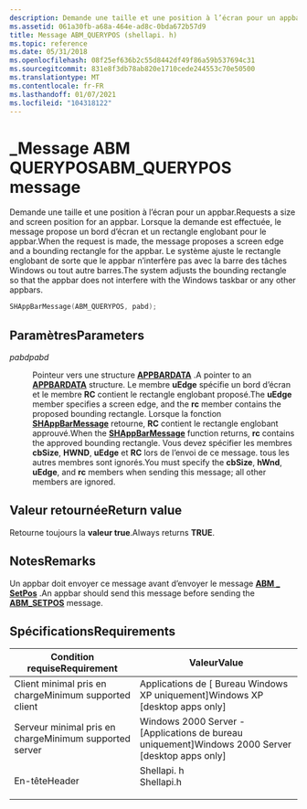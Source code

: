 ```yaml
---
description: Demande une taille et une position à l’écran pour un appbar.
ms.assetid: 061a30fb-a68a-464e-ad8c-0bda672b57d9
title: Message ABM_QUERYPOS (shellapi. h)
ms.topic: reference
ms.date: 05/31/2018
ms.openlocfilehash: 08f25ef636b2c55d8442df49f86a59b537694c31
ms.sourcegitcommit: 831e8f3db78ab820e1710cede244553c70e50500
ms.translationtype: MT
ms.contentlocale: fr-FR
ms.lasthandoff: 01/07/2021
ms.locfileid: "104318122"
---
```

# <a name="abm_querypos-message"></a><span data-ttu-id="928e3-103">\_Message ABM QUERYPOS</span><span class="sxs-lookup"><span data-stu-id="928e3-103">ABM\_QUERYPOS message</span></span>

<span data-ttu-id="928e3-104">Demande une taille et une position à l’écran pour un appbar.</span><span class="sxs-lookup"><span data-stu-id="928e3-104">Requests a size and screen position for an appbar.</span></span> <span data-ttu-id="928e3-105">Lorsque la demande est effectuée, le message propose un bord d’écran et un rectangle englobant pour le appbar.</span><span class="sxs-lookup"><span data-stu-id="928e3-105">When the request is made, the message proposes a screen edge and a bounding rectangle for the appbar.</span></span> <span data-ttu-id="928e3-106">Le système ajuste le rectangle englobant de sorte que le appbar n’interfère pas avec la barre des tâches Windows ou tout autre barres.</span><span class="sxs-lookup"><span data-stu-id="928e3-106">The system adjusts the bounding rectangle so that the appbar does not interfere with the Windows taskbar or any other appbars.</span></span>


```C++
SHAppBarMessage(ABM_QUERYPOS, pabd); 
```



## <a name="parameters"></a><span data-ttu-id="928e3-107">Paramètres</span><span class="sxs-lookup"><span data-stu-id="928e3-107">Parameters</span></span>

<dl> <dt>

<span data-ttu-id="928e3-108">*pabd*</span><span class="sxs-lookup"><span data-stu-id="928e3-108">*pabd*</span></span> 
</dt> <dd>

<span data-ttu-id="928e3-109">Pointeur vers une structure [**APPBARDATA**](/windows/desktop/api/Shellapi/ns-shellapi-appbardata) .</span><span class="sxs-lookup"><span data-stu-id="928e3-109">A pointer to an [**APPBARDATA**](/windows/desktop/api/Shellapi/ns-shellapi-appbardata) structure.</span></span> <span data-ttu-id="928e3-110">Le membre **uEdge** spécifie un bord d’écran et le membre **RC** contient le rectangle englobant proposé.</span><span class="sxs-lookup"><span data-stu-id="928e3-110">The **uEdge** member specifies a screen edge, and the **rc** member contains the proposed bounding rectangle.</span></span> <span data-ttu-id="928e3-111">Lorsque la fonction [**SHAppBarMessage**](/windows/desktop/api/Shellapi/nf-shellapi-shappbarmessage) retourne, **RC** contient le rectangle englobant approuvé.</span><span class="sxs-lookup"><span data-stu-id="928e3-111">When the [**SHAppBarMessage**](/windows/desktop/api/Shellapi/nf-shellapi-shappbarmessage) function returns, **rc** contains the approved bounding rectangle.</span></span> <span data-ttu-id="928e3-112">Vous devez spécifier les membres **cbSize**, **HWND**, **uEdge** et **RC** lors de l’envoi de ce message. tous les autres membres sont ignorés.</span><span class="sxs-lookup"><span data-stu-id="928e3-112">You must specify the **cbSize**, **hWnd**, **uEdge**, and **rc** members when sending this message; all other members are ignored.</span></span>

</dd> </dl>

## <a name="return-value"></a><span data-ttu-id="928e3-113">Valeur retournée</span><span class="sxs-lookup"><span data-stu-id="928e3-113">Return value</span></span>

<span data-ttu-id="928e3-114">Retourne toujours la **valeur true**.</span><span class="sxs-lookup"><span data-stu-id="928e3-114">Always returns **TRUE**.</span></span>

## <a name="remarks"></a><span data-ttu-id="928e3-115">Notes</span><span class="sxs-lookup"><span data-stu-id="928e3-115">Remarks</span></span>

<span data-ttu-id="928e3-116">Un appbar doit envoyer ce message avant d’envoyer le message [**ABM \_ SetPos**](abm-setpos.md) .</span><span class="sxs-lookup"><span data-stu-id="928e3-116">An appbar should send this message before sending the [**ABM\_SETPOS**](abm-setpos.md) message.</span></span>

## <a name="requirements"></a><span data-ttu-id="928e3-117">Spécifications</span><span class="sxs-lookup"><span data-stu-id="928e3-117">Requirements</span></span>



| <span data-ttu-id="928e3-118">Condition requise</span><span class="sxs-lookup"><span data-stu-id="928e3-118">Requirement</span></span> | <span data-ttu-id="928e3-119">Valeur</span><span class="sxs-lookup"><span data-stu-id="928e3-119">Value</span></span> |
|-------------------------------------|---------------------------------------------------------------------------------------|
| <span data-ttu-id="928e3-120">Client minimal pris en charge</span><span class="sxs-lookup"><span data-stu-id="928e3-120">Minimum supported client</span></span><br/> | <span data-ttu-id="928e3-121">Applications de \[ Bureau Windows XP uniquement\]</span><span class="sxs-lookup"><span data-stu-id="928e3-121">Windows XP \[desktop apps only\]</span></span><br/>                                           |
| <span data-ttu-id="928e3-122">Serveur minimal pris en charge</span><span class="sxs-lookup"><span data-stu-id="928e3-122">Minimum supported server</span></span><br/> | <span data-ttu-id="928e3-123">Windows 2000 Server - \[Applications de bureau uniquement\]</span><span class="sxs-lookup"><span data-stu-id="928e3-123">Windows 2000 Server \[desktop apps only\]</span></span><br/>                                  |
| <span data-ttu-id="928e3-124">En-tête</span><span class="sxs-lookup"><span data-stu-id="928e3-124">Header</span></span><br/>                   | <dl> <span data-ttu-id="928e3-125"><dt>Shellapi. h</dt></span><span class="sxs-lookup"><span data-stu-id="928e3-125"><dt>Shellapi.h</dt></span></span> </dl> |



 

 




